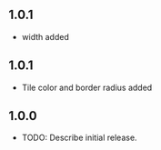 ## 1.0.1

* width added

## 1.0.1

* Tile color and border radius added

## 1.0.0

* TODO: Describe initial release.